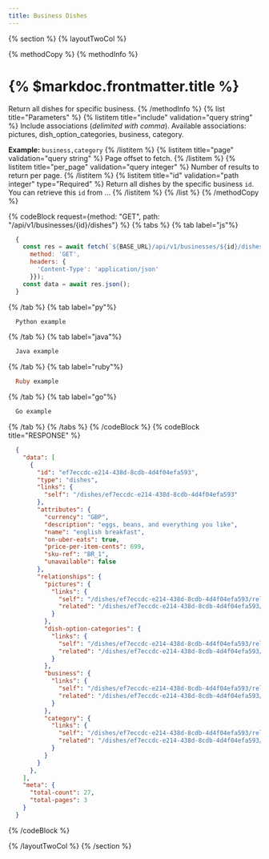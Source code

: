 ```yaml
---
title: Business Dishes
---
```

{% section %}
{% layoutTwoCol %}

{% methodCopy %}
{% methodInfo %}
  # {% $markdoc.frontmatter.title %}
  Return all dishes for specific business.
{% /methodInfo %}
{% list title="Parameters" %}
  {% listitem title="include" validation="query string" %}
  Include associations (*delimited with comma*). Available associations: pictures, dish_option_categories, business, category.

  **Example:** `business,category`
  {% /listitem %}
  {% listitem title="page" validation="query string" %}
  Page offset to fetch.
  {% /listitem %}
  {% listitem title="per_page" validation="query integer" %}
  Number of results to return per page.
  {% /listitem %}
  {% listitem title="id" validation="path integer" type="Required" %}
  Return all dishes by the specific business `id`. You can retrieve this `id` from ...
  {% /listitem %}
{% /list %}
{% /methodCopy %}

{% codeBlock request={method: "GET", path: "/api/v1/businesses/{id}/dishes"} %}
{% tabs %}
  {% tab label="js"%}
  ```js
    {
      const res = await fetch(`${BASE_URL}/api/v1/businesses/${id}/dishes`, {
        method: 'GET',
        headers: {
          'Content-Type': 'application/json'
        }});
      const data = await res.json();
    }
  ```
  {% /tab %}
  {% tab label="py"%}
  ```py
    Python example
  ```
  {% /tab %}
  {% tab label="java"%}
  ```java
    Java example
  ```
  {% /tab %}
  {% tab label="ruby"%}
  ```ruby
    Ruby example
  ```
  {% /tab %}
  {% tab label="go"%}
  ```go
    Go example
  ```
  {% /tab %}
{% /tabs %}
{% /codeBlock %}
{% codeBlock title="RESPONSE" %}
  ```json
    {
      "data": [
        {
          "id": "ef7eccdc-e214-438d-8cdb-4d4f04efa593",
          "type": "dishes",
          "links": {
            "self": "/dishes/ef7eccdc-e214-438d-8cdb-4d4f04efa593"
          },
          "attributes": {
            "currency": "GBP",
            "description": "eggs, beans, and everything you like",
            "name": "english breakfast",
            "on-uber-eats": true,
            "price-per-item-cents": 699,
            "sku-ref": "BR_1",
            "unavailable": false
          },
          "relationships": {
            "pictures": {
              "links": {
                "self": "/dishes/ef7eccdc-e214-438d-8cdb-4d4f04efa593/relationships/pictures",
                "related": "/dishes/ef7eccdc-e214-438d-8cdb-4d4f04efa593/pictures"
              }
            },
            "dish-option-categories": {
              "links": {
                "self": "/dishes/ef7eccdc-e214-438d-8cdb-4d4f04efa593/relationships/dish-option-categories",
                "related": "/dishes/ef7eccdc-e214-438d-8cdb-4d4f04efa593/dish-option-categories"
              }
            },
            "business": {
              "links": {
                "self": "/dishes/ef7eccdc-e214-438d-8cdb-4d4f04efa593/relationships/business",
                "related": "/dishes/ef7eccdc-e214-438d-8cdb-4d4f04efa593/business"
              }
            },
            "category": {
              "links": {
                "self": "/dishes/ef7eccdc-e214-438d-8cdb-4d4f04efa593/relationships/category",
                "related": "/dishes/ef7eccdc-e214-438d-8cdb-4d4f04efa593/category"
              }
            }
          }
        },
      ],
      "meta": {
        "total-count": 27,
        "total-pages": 3
      }
    }
  ```
{% /codeBlock %}  

{% /layoutTwoCol %}
{% /section %}